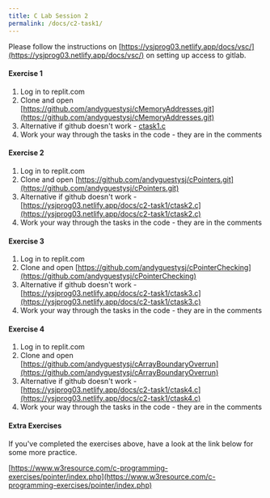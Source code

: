 ```yaml
---
title: C Lab Session 2
permalink: /docs/c2-task1/
---
```


Please follow the instructions on [https://ysjprog03.netlify.app/docs/vsc/](https://ysjprog03.netlify.app/docs/vsc/) on setting up access to gitlab.  

#### Exercise 1 

1. Log in to replit.com
2. Clone and open [https://github.com/andyguestysj/cMemoryAddresses.git](https://github.com/andyguestysj/cMemoryAddresses.git)
3. Alternative if github doesn't work - [ctask1.c](/assets/ctask1.c)
4. Work your way through the tasks in the code - they are in the comments

#### Exercise 2 

1. Log in to replit.com
2. Clone and open [https://github.com/andyguestysj/cPointers.git](https://github.com/andyguestysj/cPointers.git)
3. Alternative if github doesn't work - [https://ysjprog03.netlify.app/docs/c2-task1/ctask2.c](https://ysjprog03.netlify.app/docs/c2-task1/ctask2.c)
4. Work your way through the tasks in the code - they are in the comments

#### Exercise 3

1. Log in to replit.com
2. Clone and open [https://github.com/andyguestysj/cPointerChecking](https://github.com/andyguestysj/cPointerChecking)
3. Alternative if github doesn't work - [https://ysjprog03.netlify.app/docs/c2-task1/ctask3.c](https://ysjprog03.netlify.app/docs/c2-task1/ctask3.c)
4. Work your way through the tasks in the code - they are in the comments

#### Exercise 4 

1. Log in to replit.com
2. Clone and open [https://github.com/andyguestysj/cArrayBoundaryOverrun](https://github.com/andyguestysj/cArrayBoundaryOverrun)
3. Alternative if github doesn't work - [https://ysjprog03.netlify.app/docs/c2-task1/ctask4.c](https://ysjprog03.netlify.app/docs/c2-task1/ctask4.c)
4. Work your way through the tasks in the code - they are in the comments

#### Extra Exercises

If you've completed the exercises above, have a look at the link below for some more practice.  

[https://www.w3resource.com/c-programming-exercises/pointer/index.php](https://www.w3resource.com/c-programming-exercises/pointer/index.php)  
